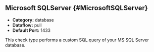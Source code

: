## Microsoft SQLServer {#MicrosoftSQLServer}
 * **Category:** database
 * **Dataflow:** pull
 * **Default Port:** 1433

This check type performs a custom SQL query of your MS SQL Server database.
